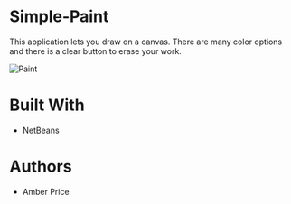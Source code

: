 # Simple-Paint
This application lets you draw on a canvas. There are many color options and there is a clear button to erase your work. 

![Paint](https://i.ibb.co/CHdBS0J/Paint.png)
# Built With
* NetBeans
# Authors
* Amber Price
